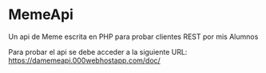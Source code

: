 # MemeApi
Un api de Meme escrita en PHP para probar clientes REST por mis Alumnos

Para probar el api se debe acceder a la siguiente URL: https://damemeapi.000webhostapp.com/doc/
